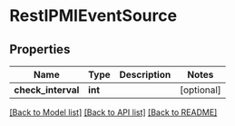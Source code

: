 # RestIPMIEventSource

## Properties
Name | Type | Description | Notes
------------ | ------------- | ------------- | -------------
**check_interval** | **int** |  | [optional] 

[[Back to Model list]](../README.md#documentation-for-models) [[Back to API list]](../README.md#documentation-for-api-endpoints) [[Back to README]](../README.md)


